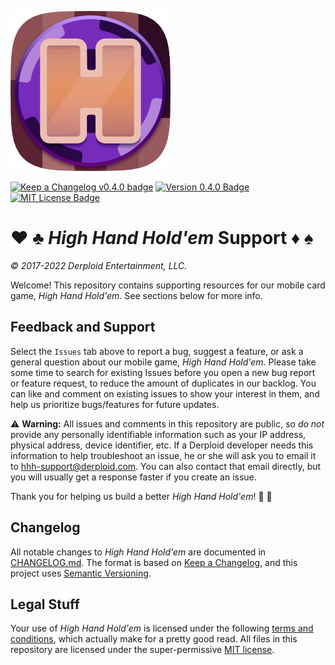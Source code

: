![High Hand Hold'em logo](./images/HHH256.png)

[![Keep a Changelog v0.4.0 badge](https://img.shields.io/badge/changelog-v0.4.0-blue.svg)][changelog]
[![Version 0.4.0 Badge](https://img.shields.io/badge/version-0.4.0-blue.svg)][changelog]
[![MIT License Badge](https://img.shields.io/badge/license-MIT-blue.svg)](./LICENSE)

[changelog]: ./CHANGELOG.md

# :hearts: :clubs: _High Hand Hold'em_ Support :diamonds: :spades:

_&copy; 2017-2022 Derploid Entertainment, LLC._

Welcome! This repository contains supporting resources for our mobile card game, _High Hand Hold'em_. See sections below for more info.

## Feedback and Support

Select the `Issues` tab above to report a bug, suggest a feature, or ask a general question about our mobile game, _High Hand Hold'em_.
Please take some time to search for existing Issues before you open a new bug report or feature request, to reduce the amount of duplicates in our backlog. You can like and comment on existing issues to show your interest in them, and help us prioritize bugs/features for future updates.

:warning: **Warning:** All issues and comments in this repository are public, so _do not_ provide any personally identifiable information such as your IP address, physical address, device identifier, etc. If a Derploid developer needs this information to help troubleshoot an issue, he or she will ask you to email it to [hhh-support@derploid.com](mailto:hhh-support@derploid.com). You can also contact that email directly, but you will usually get a response faster if you create an issue.

Thank you for helping us build a better _High Hand Hold'em_! :pray: :hugs:

## Changelog

All notable changes to _High Hand Hold'em_ are documented in [CHANGELOG.md](./CHANGELOG.md). The format is based on [Keep a Changelog](https://keepachangelog.com/en/1.0.0/), and this project uses [Semantic Versioning](https://semver.org/spec/v2.0.0.html).

## Legal Stuff

Your use of _High Hand Hold'em_ is licensed under the following [terms and conditions](https://hhh-legal-docs.s3.us-east-2.amazonaws.com/hhh-terms.html), which actually make for a pretty good read. All files in this repository are licensed under the super-permissive [MIT license](./LICENSE).

[changelog]: ./CHANGELOG.md
[changelog-badge]: https://img.shields.io/badge/changelog-v0.4.0-blue.svg
[license]: ./LICENSE
[version-badge]: https://img.shields.io/badge/version-0.4.0-blue.svg
[license-badge]: https://img.shields.io/badge/license-MIT-blue.svg
